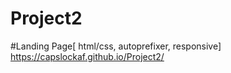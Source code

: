 # Project2


#Landing Page[ html/css, autoprefixer, responsive]
https://capslockaf.github.io/Project2/
